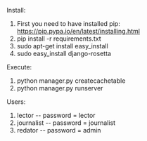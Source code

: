 Install:
  1. First you need to have installed pip: https://pip.pypa.io/en/latest/installing.html
  2. pip install -r requirements.txt
  3. sudo apt-get install easy_install
  4. sudo easy_install django-rosetta

Execute:
  1. python manager.py createcachetable
  2. python manager.py runserver

Users:
  1. lector     -- password = lector
  2. journalist -- password = journalist
  3. redator    -- password = admin
  
  
